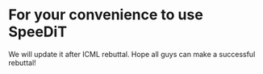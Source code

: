 # For your convenience to use SpeeDiT

We will update it after ICML rebuttal. Hope all guys can make a successful rebuttal!
